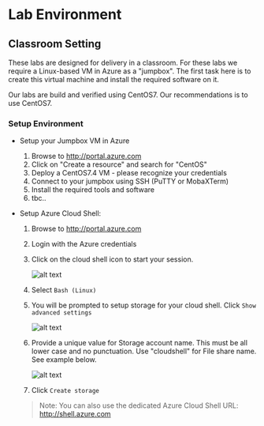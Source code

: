 # Lab Environment

## Classroom Setting

These labs are designed for delivery in a classroom. For these labs we require a Linux-based VM in Azure as a "jumpbox". The first task here is to create this virtual machine and install the required software on it.

Our labs are build and verified using CentOS7. Our recommendations is to use CentOS7. 

### Setup Environment

* Setup your Jumpbox VM in Azure
    1. Browse to http://portal.azure.com
    2. Click on "Create a resource" and search for "CentOS"
    3. Deploy a CentOS7.4 VM - please recognize your credentials
    4. Connect to your jumpbox using SSH (PuTTY or MobaXTerm)
    5. Install the required tools and software
    6. tbc..

* Setup Azure Cloud Shell: 

    1. Browse to http://portal.azure.com
    2. Login with the Azure credentials
    3. Click on the cloud shell icon to start your session.

        ![alt text](img/cloud-shell-start.png "Spektra ready")

    4. Select `Bash (Linux)`
    5. You will be prompted to setup storage for your cloud shell. Click `Show advanced settings`

        ![alt text](img/cloud-show-advanced.png "Spektra ready")

    6. Provide a unique value for Storage account name. This must be all lower case and no punctuation. Use "cloudshell" for File share name. See example below.

        ![alt text](img/cloud-storage-config.png "Spektra ready")

    7. Click `Create storage`

    > Note: You can also use the dedicated Azure Cloud Shell URL: http://shell.azure.com 
